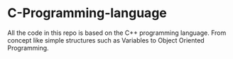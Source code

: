 # C-Programming-language

All the code in this repo is based on the C++ programming language.
From concept like simple structures such as Variables to Object Oriented Programming.
